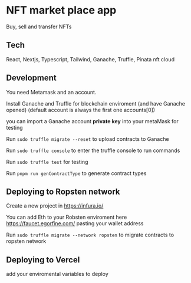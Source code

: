 # NFT market place app

Buy, sell and transfer NFTs

## Tech

React, Nextjs, Typescript, Tailwind, Ganache, Truffle, Pinata nft cloud

## Development

You need Metamask and an account.

Install Ganache and Truffle for blockchain enviroment (and have Ganache opened) (default account is always the first one accounts[0])

you can import a Ganache account **private key** into your metaMask for testing

Run `sudo truffle migrate --reset` to upload contracts to Ganache

Run `sudo truffle console` to enter the truffle console to run commands

Run `sudo truffle test` for testing

Run `pnpm run genContractType` to generate contract types

## Deploying to Ropsten network

Create a new project in https://infura.io/

You can add Eth to your Robsten enviroment here https://faucet.egorfine.com/ pasting your wallet address

Run `sudo truffle migrate --network ropsten` to migrate contracts to ropsten network

## Deploying to Vercel

add your enviromental variables to deploy
